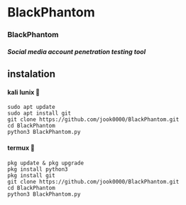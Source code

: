# BlackPhantom

### BlackPhantom
##### Social media account penetration testing tool

## instalation 

#### kali lunix 🤖
```
sudo apt update
sudo apt install git  
git clone https://github.com/jook0000/BlackPhantom.git
cd BlackPhantom
python3 BlackPhantom.py
```
#### termux 🤖
```
pkg update & pkg upgrade
pkg install python3
pkg install git
git clone https://github.com/jook0000/BlackPhantom.git
cd BlackPhantom
python3 BlackPhantom.py
```
